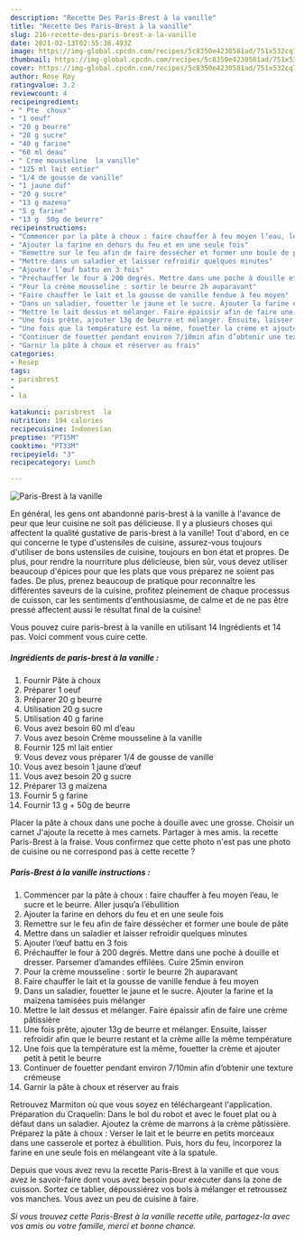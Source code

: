 ```yaml
---
description: "Recette Des Paris-Brest à la vanille"
title: "Recette Des Paris-Brest à la vanille"
slug: 216-recette-des-paris-brest-a-la-vanille
date: 2021-02-13T02:55:38.493Z
image: https://img-global.cpcdn.com/recipes/5c8350e4230581ad/751x532cq70/paris-brest-a-la-vanille-photo-principale-de-la-recette.jpg
thumbnail: https://img-global.cpcdn.com/recipes/5c8350e4230581ad/751x532cq70/paris-brest-a-la-vanille-photo-principale-de-la-recette.jpg
cover: https://img-global.cpcdn.com/recipes/5c8350e4230581ad/751x532cq70/paris-brest-a-la-vanille-photo-principale-de-la-recette.jpg
author: Rose Roy
ratingvalue: 3.2
reviewcount: 4
recipeingredient:
- " Pte  choux"
- "1 oeuf"
- "20 g beurre"
- "20 g sucre"
- "40 g farine"
- "60 ml deau"
- " Crme mousseline  la vanille"
- "125 ml lait entier"
- "1/4 de gousse de vanille"
- "1 jaune duf"
- "20 g sucre"
- "13 g mazena"
- "5 g farine"
- "13 g  50g de beurre"
recipeinstructions:
- "Commencer par la pâte à choux : faire chauffer à feu moyen l’eau, le sucre et le beurre. Aller jusqu’a l’ébullition"
- "Ajouter la farine en dehors du feu et en une seule fois"
- "Remettre sur le feu afin de faire dessécher et former une boule de pâte"
- "Mettre dans un saladier et laisser refroidir quelques minutes"
- "Ajouter l’œuf battu en 3 fois"
- "Préchauffer le four à 200 degrés. Mettre dans une poche à douille et dresser. Parsemer d’amandes effilées. Cuire 25min environ"
- "Pour la crème mousseline : sortir le beurre 2h auparavant"
- "Faire chauffer le lait et la gousse de vanille fendue à feu moyen"
- "Dans un saladier, fouetter le jaune et le sucre. Ajouter la farine et la maïzena tamisées puis mélanger"
- "Mettre le lait dessus et mélanger. Faire épaissir afin de faire une crème pâtissière"
- "Une fois prête, ajouter 13g de beurre et mélanger. Ensuite, laisser refroidir afin que le beurre restant et la crème aille la même température"
- "Une fois que la température est la même, fouetter la crème et ajouter petit à petit le beurre"
- "Continuer de fouetter pendant environ 7/10min afin d’obtenir une texture crémeuse"
- "Garnir la pâte à choux et réserver au frais"
categories:
- Resep
tags:
- parisbrest
- 
- la

katakunci: parisbrest  la 
nutrition: 194 calories
recipecuisine: Indonesian
preptime: "PT15M"
cooktime: "PT33M"
recipeyield: "3"
recipecategory: Lunch

---
```



![Paris-Brest à la vanille](https://img-global.cpcdn.com/recipes/5c8350e4230581ad/751x532cq70/paris-brest-a-la-vanille-photo-principale-de-la-recette.jpg)

En général, les gens ont abandonné paris-brest à la vanille à l'avance de peur que leur cuisine ne soit pas délicieuse. Il y a plusieurs choses qui affectent la qualité gustative de paris-brest à la vanille! Tout d'abord, en ce qui concerne le type d'ustensiles de cuisine, assurez-vous toujours d'utiliser de bons ustensiles de cuisine, toujours en bon état et propres. De plus, pour rendre la nourriture plus délicieuse, bien sûr, vous devez utiliser beaucoup d'épices pour que les plats que vous préparez ne soient pas fades. De plus, prenez beaucoup de pratique pour reconnaître les différentes saveurs de la cuisine, profitez pleinement de chaque processus de cuisson, car les sentiments d'enthousiasme, de calme et de ne pas être pressé affectent aussi le résultat final de la cuisine!

<!--inarticleads1-->

Vous pouvez cuire paris-brest à la vanille en utilisant 14 Ingrédients et 14 pas. Voici comment vous cuire cette.

##### Ingrédients de paris-brest à la vanille :

1. Fournir  Pâte à choux
1. Préparer 1 oeuf
1. Préparer 20 g beurre
1. Utilisation 20 g sucre
1. Utilisation 40 g farine
1. Vous avez besoin 60 ml d’eau
1. Vous avez besoin  Crème mousseline à la vanille
1. Fournir 125 ml lait entier
1. Vous devez vous préparer 1/4 de gousse de vanille
1. Vous avez besoin 1 jaune d’œuf
1. Vous avez besoin 20 g sucre
1. Préparer 13 g maïzena
1. Fournir 5 g farine
1. Fournir 13 g + 50g de beurre


Placer la pâte à choux dans une poche à douille avec une grosse. Choisir un carnet J&#39;ajoute la recette à mes carnets. Partager à mes amis. la recette Paris-Brest à la fraise. Vous confirmez que cette photo n&#39;est pas une photo de cuisine ou ne correspond pas à cette recette ? 

<!--inarticleads2-->

##### Paris-Brest à la vanille instructions :

1. Commencer par la pâte à choux : faire chauffer à feu moyen l’eau, le sucre et le beurre. Aller jusqu’a l’ébullition
1. Ajouter la farine en dehors du feu et en une seule fois
1. Remettre sur le feu afin de faire dessécher et former une boule de pâte
1. Mettre dans un saladier et laisser refroidir quelques minutes
1. Ajouter l’œuf battu en 3 fois
1. Préchauffer le four à 200 degrés. Mettre dans une poche à douille et dresser. Parsemer d’amandes effilées. Cuire 25min environ
1. Pour la crème mousseline : sortir le beurre 2h auparavant
1. Faire chauffer le lait et la gousse de vanille fendue à feu moyen
1. Dans un saladier, fouetter le jaune et le sucre. Ajouter la farine et la maïzena tamisées puis mélanger
1. Mettre le lait dessus et mélanger. Faire épaissir afin de faire une crème pâtissière
1. Une fois prête, ajouter 13g de beurre et mélanger. Ensuite, laisser refroidir afin que le beurre restant et la crème aille la même température
1. Une fois que la température est la même, fouetter la crème et ajouter petit à petit le beurre
1. Continuer de fouetter pendant environ 7/10min afin d’obtenir une texture crémeuse
1. Garnir la pâte à choux et réserver au frais


Retrouvez Marmiton où que vous soyez en téléchargeant l&#39;application. Préparation du Craquelin: Dans le bol du robot et avec le fouet plat ou à défaut dans un saladier. Ajoutez la crème de marrons à la crème pâtissière. Préparez la pâte à choux : Verser le lait et le beurre en petits morceaux dans une casserole et portez à ébullition. Puis, hors du feu, incorporez la farine en une seule fois en mélangeant vite à la spatule. 

<!--inarticleads1-->

<p>
Depuis que vous avez revu la recette Paris-Brest à la vanille et que vous avez le savoir-faire dont vous avez besoin pour exécuter dans la zone de cuisson. Sortez ce tablier, dépoussiérez vos bols à mélanger et retroussez vos manches. Vous avez un peu de cuisine à faire.
</p>

<p>
<i>Si vous trouvez cette Paris-Brest à la vanille recette utile, partagez-la avec vos amis ou votre famille, merci et bonne chance.</i>
</p>
